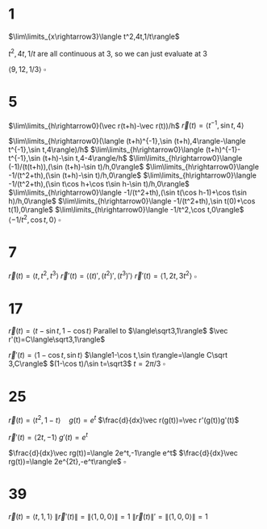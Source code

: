# 1

$\lim\limits_{x\rightarrow3}\langle t^2,4t,1/t\rangle$

$t^2,4t,1/t$ are all continuous at 3, so we can just evaluate at 3

$\langle 9,12,1/3\rangle$
$\square$

# 5

$\lim\limits_{h\rightarrow0}(\vec r(t+h)-\vec r(t))/h$
$\vec r(t)=\langle t^{-1},\sin t,4\rangle$

$\lim\limits_{h\rightarrow0}(\langle (t+h)^{-1},\sin (t+h),4\rangle-\langle t^{-1},\sin t,4\rangle)/h$
$\lim\limits_{h\rightarrow0}\langle (t+h)^{-1}-t^{-1},\sin (t+h)-\sin t,4-4\rangle/h$
$\lim\limits_{h\rightarrow0}\langle (-1)/(t(t+h)),(\sin (t+h)-\sin t)/h,0\rangle$
$\lim\limits_{h\rightarrow0}\langle -1/(t^2+th),(\sin (t+h)-\sin t)/h,0\rangle$
$\lim\limits_{h\rightarrow0}\langle -1/(t^2+th),(\sin t\cos h+\cos t\sin h-\sin t)/h,0\rangle$
$\lim\limits_{h\rightarrow0}\langle -1/(t^2+th),(\sin t(\cos h-1)+\cos t\sin h)/h,0\rangle$
$\lim\limits_{h\rightarrow0}\langle -1/(t^2+th),\sin t(0)+\cos t(1),0\rangle$
$\lim\limits_{h\rightarrow0}\langle -1/t^2,\cos t,0\rangle$
$\langle -1/t^2,\cos t,0\rangle$
$\square$

# 7

$\vec r(t)=\langle t,t^2,t^3\rangle$
$\vec r'(t)=\langle (t)',(t^2)',(t^3)'\rangle$
$\vec r'(t)=\langle 1,2t,3t^2\rangle$
$\square$

# 17

$\vec r(t)=\langle t-\sin t,1-\cos t\rangle$
Parallel to $\langle\sqrt3,1\rangle$
$\vec r'(t)=C\langle\sqrt3,1\rangle$

$\vec r'(t)=\langle1-\cos t,\sin t\rangle$
$\langle1-\cos t,\sin t\rangle=\langle C\sqrt 3,C\rangle$
$(1-\cos t)/\sin t=\sqrt3$
$t=2\pi/3$
$\square$

# 25

$\vec r(t)=\langle t^2,1-t\rangle\quad g(t)=e^t$
$\frac{d}{dx}\vec r(g(t))=\vec r'(g(t))g'(t)$

$\vec r'(t)=\langle2t,-1\rangle$
$g'(t)=e^t$

$\frac{d}{dx}\vec rg(t))=\langle 2e^t,-1\rangle e^t$
$\frac{d}{dx}\vec rg(t))=\langle 2e^{2t},-e^t\rangle$
$\square$

# 39

$\vec r(t)=\langle t,1,1\rangle$
$\|\vec r'(t)\|=\|\langle1,0,0\rangle\|=1$
$\|\vec r(t)\|'=\|\langle1,0,0\rangle\|=1$


